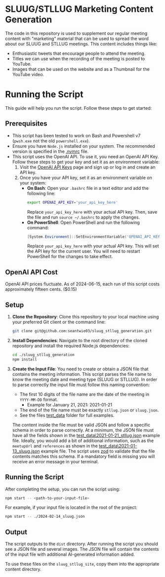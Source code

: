 # SLUUG/STLLUG Marketing Content Generation

The code in this repository is used to supplement our regular meeting content with "marketing" material that can be used to spread the word about our SLUUG and STLLUG meetings. This content includes things like:

- Enthusiastic tweets that encourage people to attend the meeting.
- Titles we can use when the recording of the meeting is posted to YouTube.
- Images that can be used on the website and as a Thumbnail for the YouTube video.

# Running the Script

This guide will help you run the script. Follow these steps to get started:

## Prerequisites

- This script has been tested to work on Bash and Powershell v7 (`pwsh.exe` not the old `powershell.exe`).
- Ensure you have `Node.js` installed on your system. The recommended version is specified in the [.nvmrc](./.nvmrc) file.
- This script uses the OpenAI API. To use it, you need an OpenAI API Key. Follow these steps to get your key and set it as an environment variable:
  1. Visit the [OpenAI API Keys](https://platform.openai.com/api-keys) page and sign up or log in and create an API key.
  2. Once you have your API key, set it as an environment variable on your system:
     - **On Bash**: Open your `.bashrc` file in a text editor and add the following line:
       ```sh
       export OPENAI_API_KEY='your_api_key_here'
       ```
       Replace `your_api_key_here` with your actual API key. Then, save the file and run `source ~/.bashrc` to apply the changes.
     - **On PowerShell**: Open PowerShell and run the following command:
       ```powershell
       [System.Environment]::SetEnvironmentVariable('OPENAI_API_KEY', 'your_api_key_here', [System.EnvironmentVariableTarget]::User)
       ```
       Replace `your_api_key_here` with your actual API key. This will set the API key for the current user. You will need to restart PowerShell for the changes to take effect.

## OpenAI API Cost

OpenAI API prices fluctuate. As of 2024-06-15, each run of this script costs approximately fifteen cents. ($0.15)

## Setup

1. **Clone the Repository**: Clone this repository to your local machine using your preferred Git client or the command line:

    ```sh
    git clone git@github.com:seantwie03/sluug_stllug_generation.git
    ```

2. **Install Dependencies**: Navigate to the root directory of the cloned repository and install the required Node.js dependencies:

    ```sh
    cd ./sluug_stllug_generation
    npm install
    ```

3. **Create the Input File**: You need to create or obtain a JSON file that contains the meeting information. This script parses the file name to know the meeting date and meeting type (SLUUG or STLLUG). In order to parse correctly the input file must follow this naming convention:
    - The first 10 digits of the file name are the date of the meeting in `YYYY-MM-DD` format.
        - Example for January 21, 2021: 2021-01-21
    - The end of the file name must be exactly `stllug.json` or `sluug.json`.
    - See the files [test_data](test_data) folder for full examples.

    The content inside the file must be valid JSON and follow a specific schema in order to parse correctly. At a minimum, the JSON file must have all the fields shown in the [test_data\2021-01-21_stllug.json](test_data\2021-01-21_stllug.json) example file. Ideally, you would add a bit of additional information, such as the `meetupUrl` and `references` as shown in the [test_data\2021-01-13_sluug.json](test_data\2021-01-13_sluug.json) example file. The script uses [zod](https://github.com/colinhacks/zod) to validate that the file contents matches this schema. If a mandatory field is missing you will receive an error message in your terminal.

## Running the Script

After completing the setup, you can run the script using:

```sh
npm start -- <path-to-your-input-file>
```

For example, if your input file is located in the root of the project:

```sh
npm start -- ./2024-02-14_sluug.json
```

## Output

The script outputs to the `dist` directory. After running the script you should see a JSON file and several images. The JSON file will contain the contents of the input file with additional AI-generated information added.

To use these files on the `sluug_stllug_site`, copy them into the appropriate content directory.
